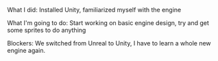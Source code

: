 What I did: Installed Unity, familiarized myself with the engine

What I'm going to do: Start working on basic engine design, try and get some sprites to do anything

Blockers: We switched from Unreal to Unity, I have to learn a whole new engine again.